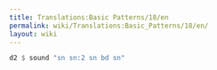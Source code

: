 ```yaml
---
title: Translations:Basic Patterns/18/en
permalink: wiki/Translations:Basic_Patterns/18/en/
layout: wiki
---
```


``` Haskell
d2 $ sound "sn sn:2 sn bd sn"
```
